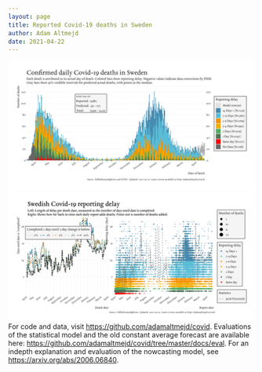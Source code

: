 ```yaml
---
layout: page
title: Reported Covid-19 deaths in Sweden
author: Adam Altmejd
date: 2021-04-22
---
```


![Graph of Swedish Covid-19 deaths with reporting delay.](deaths_lag_sweden_2021-04-22.png "Swedish Covid-19 deaths.")
![Graph of Swedish Covid-19 reporting delay in daily deaths.](lag_trend_sweden_2021-04-22.png "Trend in Swedish Covid-19 mortality reporting delay.")
For code and data, visit <https://github.com/adamaltmejd/covid>.
Evaluations of the statistical model and the old constant average forecast are available here: <https://github.com/adamaltmejd/covid/tree/master/docs/eval>.
For an indepth explanation and evaluation of the nowcasting model, see <https://arxiv.org/abs/2006.06840>.
